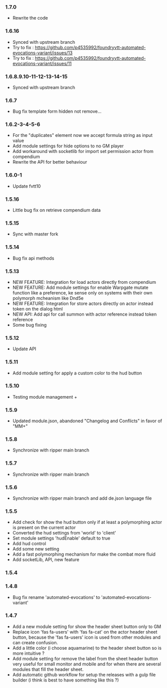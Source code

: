 ### 1.7.0

- Rewrite the code

### 1.6.16

- Synced with upstream branch
- Try to fix : https://github.com/p4535992/foundryvtt-automated-evocations-variant/issues/13
- Try to fix : https://github.com/p4535992/foundryvtt-automated-evocations-variant/issues/11

### 1.6.8.9.10-11-12-13-14-15

- Synced with upstream branch

### 1.6.7

- Bug fix template form hidden not remove...

### 1.6.2-3-4-5-6

- For the "duplicates" element now we accept formula string as input value
- Add module settings for hide options to no GM player
- Add workaround with socketlib for import set permission actor from compendium
- Rewrite the API for better behaviour

### 1.6.0-1

- Update fvtt10

### 1.5.16

- Little bug fix on retrieve compendium data

### 1.5.15

- Sync with master fork

### 1.5.14

- Bug fix api methods

### 1.5.13

- NEW FEATURE: Integration for load actors directly from compendium
- NEW FEATURE: Add module settings for enable Warpgate mutate function like a preference, ke sense only on systems with their own polymorph mcheanism like Dnd5e
- NEW FEATURE: Integration for store actors directly on actor instead token on the dialog html
- NEW API: Add api for call summon with actor reference instead token reference
- Some bug fixing

### 1.5.12

- Update API

### 1.5.11

- Add module setting for apply a custom color to the hud button

### 1.5.10

- Testing module management +

### 1.5.9

- Updated module.json, abandoned "Changelog and Conflicts" in favor of "MM+"

### 1.5.8

- Synchronize with ripper main branch

### 1.5.7

- Synchronize with ripper main branch

### 1.5.6

- Synchronize with ripper main branch and add de.json language file

### 1.5.5

- Add check for show the hud button only if at least a polymorphing actor is present on the current actor
- Converted the hud settings from 'world' to 'client'
- Set module settings 'hudEnable' default to true
- Add hud control
- Add some new setting
- Add a fast polymorphing mechanism for make the combat more fluid
- Add socketLib, API, new feature

### 1.5.4

### 1.4.8

- Bug fix rename 'automated-evocations' to 'automated-evocations-variant'

### 1.4.7

- Add a new module setting for show the header sheet button only to GM
- Replace icon 'fas fa-users' with 'fas fa-cat' on the actor header sheet button, because the 'fas fa-users' icon is used  from other modules and can create confusion.
- Add a little color (i choose aquamarine) to the header sheet button so is more intuitive ?
- Add module setting for remove the label from the sheet header button very useful for small monitor and mobile and for when there are several modules that fill the header sheet.
- Add automatic github workflow for setup the releases with a gulp file builder (i think is best to have something like this ?)
